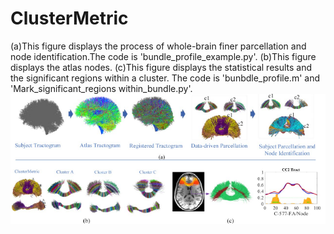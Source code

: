 # ClusterMetric
(a)This figure displays the process of whole-brain finer parcellation and node identification.The code is 'bundle_profile_example.py'.
(b)This figure displays the atlas nodes.
(c)This figure displays the statistical results and the significant regions within  a cluster. The code is 'bunbdle_profile.m'  and 'Mark_significant_regions within_bundle.py'. 
![image](https://github.com/A203-IPIS/ClusterMetric/blob/main/bundle%20profile.png)

